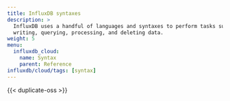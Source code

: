 ```yaml
---
title: InfluxDB syntaxes
description: >
  InfluxDB uses a handful of languages and syntaxes to perform tasks such as
  writing, querying, processing, and deleting data.
weight: 5
menu:
  influxdb_cloud:
    name: Syntax
    parent: Reference
influxdb/cloud/tags: [syntax]
---
```


{{< duplicate-oss >}}
